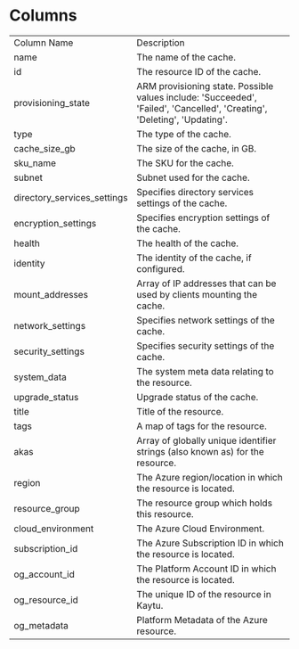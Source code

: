 # Columns  

<table>
	<tr><td>Column Name</td><td>Description</td></tr>
	<tr><td>name</td><td>The name of the cache.</td></tr>
	<tr><td>id</td><td>The resource ID of the cache.</td></tr>
	<tr><td>provisioning_state</td><td>ARM provisioning state. Possible values include: &#39;Succeeded&#39;, &#39;Failed&#39;, &#39;Cancelled&#39;, &#39;Creating&#39;, &#39;Deleting&#39;, &#39;Updating&#39;.</td></tr>
	<tr><td>type</td><td>The type of the cache.</td></tr>
	<tr><td>cache_size_gb</td><td>The size of the cache, in GB.</td></tr>
	<tr><td>sku_name</td><td>The SKU for the cache.</td></tr>
	<tr><td>subnet</td><td>Subnet used for the cache.</td></tr>
	<tr><td>directory_services_settings</td><td>Specifies directory services settings of the cache.</td></tr>
	<tr><td>encryption_settings</td><td>Specifies encryption settings of the cache.</td></tr>
	<tr><td>health</td><td>The health of the cache.</td></tr>
	<tr><td>identity</td><td>The identity of the cache, if configured.</td></tr>
	<tr><td>mount_addresses</td><td>Array of IP addresses that can be used by clients mounting the cache.</td></tr>
	<tr><td>network_settings</td><td>Specifies network settings of the cache.</td></tr>
	<tr><td>security_settings</td><td>Specifies security settings of the cache.</td></tr>
	<tr><td>system_data</td><td>The system meta data relating to the resource.</td></tr>
	<tr><td>upgrade_status</td><td>Upgrade status of the cache.</td></tr>
	<tr><td>title</td><td>Title of the resource.</td></tr>
	<tr><td>tags</td><td>A map of tags for the resource.</td></tr>
	<tr><td>akas</td><td>Array of globally unique identifier strings (also known as) for the resource.</td></tr>
	<tr><td>region</td><td>The Azure region/location in which the resource is located.</td></tr>
	<tr><td>resource_group</td><td>The resource group which holds this resource.</td></tr>
	<tr><td>cloud_environment</td><td>The Azure Cloud Environment.</td></tr>
	<tr><td>subscription_id</td><td>The Azure Subscription ID in which the resource is located.</td></tr>
	<tr><td>og_account_id</td><td>The Platform Account ID in which the resource is located.</td></tr>
	<tr><td>og_resource_id</td><td>The unique ID of the resource in Kaytu.</td></tr>
	<tr><td>og_metadata</td><td>Platform Metadata of the Azure resource.</td></tr>
</table>